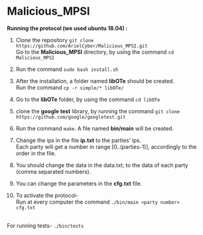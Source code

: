 # Malicious_MPSI

**Running the protocol (we used ubuntu 18.04) :**

1) Clone the repository `git clone https://github.com/ArielCyber/Malicious_MPSI.git`
   <br>Go to the **Malicious_MPSI** directory, by using the command `cd Malicious_MPSI`
   
2) Run the command `sudo bash install.sh`

3) After the installation, a folder named **libOTe** should be created.
   <br>Run the command `cp -r simple/* libOTe/`
 
4) Go to the **libOTe** folder, by using the command `cd libOTe`

5) clone the **google test** library, by running the command `git clone https://github.com/google/googletest.git`

6) Run the command `make`. A file named **bin/main** will be created.

7) Change the ips in the file **ip.txt** to the parties' ips.
   <br> Each party will get a number in range [0..(parties-1)], accordingly to the order in the file.

8) You should change the data in the data.txt, to the data of each party (comma separated numbers).

9) You can change the parameters in the **cfg.txt** file.

10) To activate the protocol-
   <br> Run at every computer the command `./bin/main <party number> cfg.txt`

   <br> For running tests- `./bin/tests`
